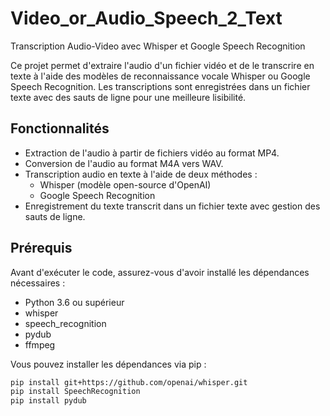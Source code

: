 # Video_or_Audio_Speech_2_Text
Transcription Audio-Video avec Whisper et Google Speech Recognition

Ce projet permet d'extraire l'audio d'un fichier vidéo et de le transcrire en texte à l'aide des modèles de reconnaissance vocale Whisper ou Google Speech Recognition. Les transcriptions sont enregistrées dans un fichier texte avec des sauts de ligne pour une meilleure lisibilité.

## Fonctionnalités

- Extraction de l'audio à partir de fichiers vidéo au format MP4.
- Conversion de l'audio au format M4A vers WAV.
- Transcription audio en texte à l'aide de deux méthodes :
  - Whisper (modèle open-source d'OpenAI)
  - Google Speech Recognition
- Enregistrement du texte transcrit dans un fichier texte avec gestion des sauts de ligne.

## Prérequis

Avant d'exécuter le code, assurez-vous d'avoir installé les dépendances nécessaires :

- Python 3.6 ou supérieur
- whisper
- speech_recognition
- pydub
- ffmpeg

Vous pouvez installer les dépendances via pip :
```bash
pip install git+https://github.com/openai/whisper.git
pip install SpeechRecognition
pip install pydub

